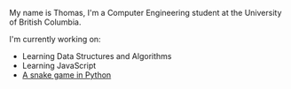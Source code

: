 My name is Thomas, I'm a Computer Engineering student at the University of British Columbia.

I'm currently working on:
- Learning Data Structures and Algorithms
- Learning JavaScript
- [A snake game in Python]([https://pages.github.com/](https://github.com/thomasafroo/SnakeGamePython))
